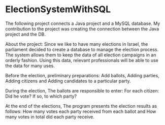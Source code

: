 # ElectionSystemWithSQL

The following project connects a Java project and a MySQL database.
My contribution to the project was creating the connection between the Java project and the DB.

About the project:
Since we like to have many elections in Israel, the parliament decided to create a database to manage the election process.
The system allows them to keep the data of all election campaigns in an orderly fashion.
Using this data, relevant professionals will be able to use the data for many uses.

Before the election, preliminary preparations:
  Add ballots,
  Adding parties,
  Adding citizens and
  Adding  candidates to a particular party.

During the election, The ballots are responsible to enter:
  For each citizen:
    Did he vote? 
    If so, to which party?

At the end of the elections, The program presents the election results as follows:
  How many votes each party received from each ballot and
  How many votes in total did each party receive.





